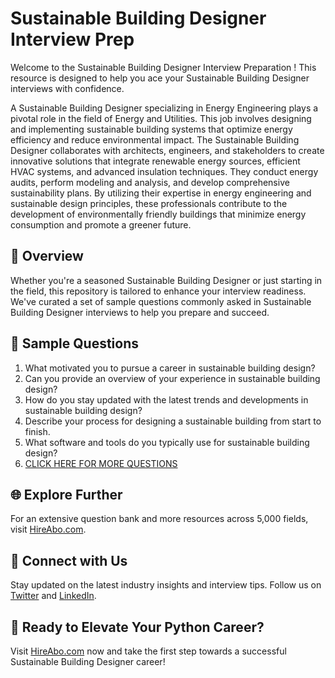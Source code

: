 # Sustainable Building Designer Interview Prep

Welcome to the Sustainable Building Designer Interview Preparation ! This resource is designed to help you ace your Sustainable Building Designer interviews with confidence.

A Sustainable Building Designer specializing in Energy Engineering plays a pivotal role in the field of Energy and Utilities. This job involves designing and implementing sustainable building systems that optimize energy efficiency and reduce environmental impact. The Sustainable Building Designer collaborates with architects, engineers, and stakeholders to create innovative solutions that integrate renewable energy sources, efficient HVAC systems, and advanced insulation techniques. They conduct energy audits, perform modeling and analysis, and develop comprehensive sustainability plans. By utilizing their expertise in energy engineering and sustainable design principles, these professionals contribute to the development of environmentally friendly buildings that minimize energy consumption and promote a greener future.

## 🚀 Overview

Whether you're a seasoned Sustainable Building Designer or just starting in the field, this repository is tailored to enhance your interview readiness. We've curated a set of sample questions commonly asked in Sustainable Building Designer interviews to help you prepare and succeed.

## 📝 Sample Questions

1. What motivated you to pursue a career in sustainable building design?
2. Can you provide an overview of your experience in sustainable building design?
3. How do you stay updated with the latest trends and developments in sustainable building design?
4. Describe your process for designing a sustainable building from start to finish.
5. What software and tools do you typically use for sustainable building design?
6. [CLICK HERE FOR MORE QUESTIONS](https://hireabo.com/job/20_1_21/Sustainable%20Building%20Designer)

## 🌐 Explore Further

For an extensive question bank and more resources across 5,000 fields, visit [HireAbo.com](https://www.hireabo.com).

## 📱 Connect with Us

Stay updated on the latest industry insights and interview tips. Follow us on [Twitter](https://twitter.com/hireabo) and [LinkedIn](https://www.linkedin.com/in/hire-abo-3609972a8/).

## 🚀 Ready to Elevate Your Python Career?

Visit [HireAbo.com](https://www.hireabo.com) now and take the first step towards a successful Sustainable Building Designer career!
